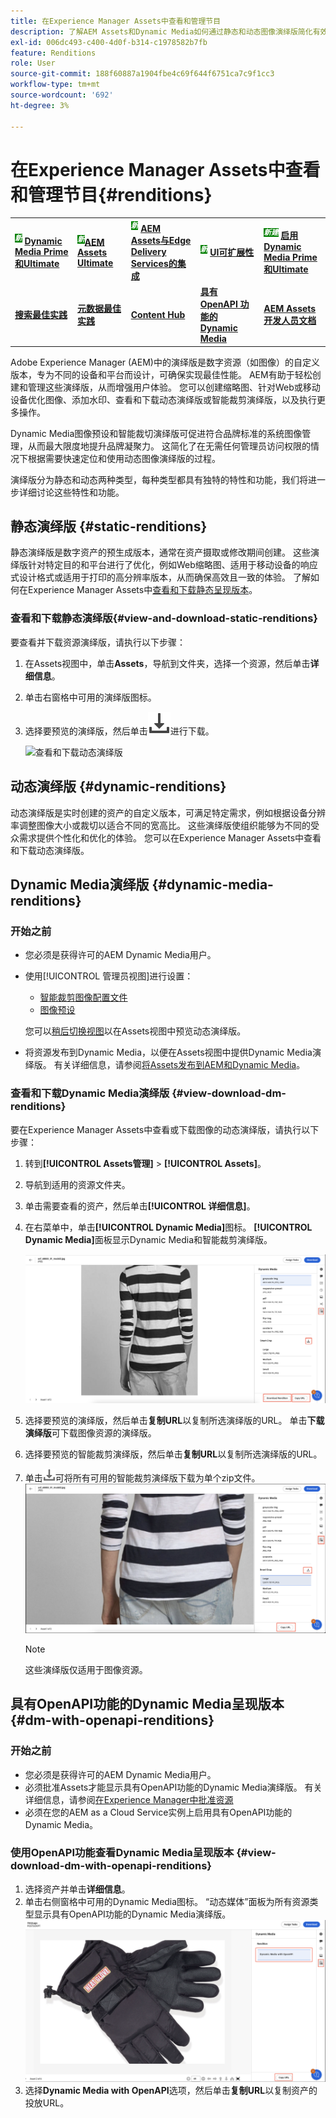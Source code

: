 ```yaml
---
title: 在Experience Manager Assets中查看和管理节目
description: 了解AEM Assets和Dynamic Media如何通过静态和动态图像演绎版简化有效的图像管理。
exl-id: 006dc493-c400-4d0f-b314-c1978582b7fb
feature: Renditions
role: User
source-git-commit: 188f60887a1904fbe4c69f644f6751ca7c9f1cc3
workflow-type: tm+mt
source-wordcount: '692'
ht-degree: 3%

---
```


# 在Experience Manager Assets中查看和管理节目{#renditions}

<table>
    <tr>
        <td>
            <sup style= "background-color:#008000; color:#FFFFFF; font-weight:bold"><i>新</i></sup> <a href="/help/assets/dynamic-media/dm-prime-ultimate.md"><b>Dynamic Media Prime和Ultimate</b></a>
        </td>
        <td>
            <sup style= "background-color:#008000; color:#FFFFFF; font-weight:bold"><i>新</i></sup><a href="/help/assets/assets-ultimate-overview.md"><b>AEM Assets Ultimate</b></a>
        </td>
        <td>
            <sup style= "background-color:#008000; color:#FFFFFF; font-weight:bold"><i>新</i></sup> <a href="/help/assets/integrate-aem-assets-edge-delivery-services.md"><b>AEM Assets与Edge Delivery Services的集成</b></a>
        </td>
        <td>
            <sup style= "background-color:#008000; color:#FFFFFF; font-weight:bold"><i>新</i></sup> <a href="/help/assets/aem-assets-view-ui-extensibility.md"><b>UI可扩展性</b></a>
        </td>
          <td>
            <sup style= "background-color:#008000; color:#FFFFFF; font-weight:bold"><i>新建</i></sup> <a href="/help/assets/dynamic-media/enable-dynamic-media-prime-and-ultimate.md"><b>启用Dynamic Media Prime和Ultimate</b></a>
        </td>
    </tr>
    <tr>
        <td>
            <a href="/help/assets/search-best-practices.md"><b>搜索最佳实践</b></a>
        </td>
        <td>
            <a href="/help/assets/metadata-best-practices.md"><b>元数据最佳实践</b></a>
        </td>
        <td>
            <a href="/help/assets/product-overview.md"><b>Content Hub</b></a>
        </td>
        <td>
            <a href="/help/assets/dynamic-media-open-apis-overview.md"><b>具有 OpenAPI 功能的 Dynamic Media</b></a>
        </td>
        <td>
            <a href="https://developer.adobe.com/experience-cloud/experience-manager-apis/"><b>AEM Assets 开发人员文档</b></a>
        </td>
    </tr>
</table>

Adobe Experience Manager (AEM)中的演绎版是数字资源（如图像）的自定义版本，专为不同的设备和平台而设计，可确保实现最佳性能。 AEM有助于轻松创建和管理这些演绎版，从而增强用户体验。 您可以创建缩略图、针对Web或移动设备优化图像、添加水印、查看和下载动态演绎版或智能裁剪演绎版，以及执行更多操作。

Dynamic Media图像预设和智能裁切演绎版可促进符合品牌标准的系统图像管理，从而最大限度地提升品牌凝聚力。 这简化了在无需任何管理员访问权限的情况下根据需要快速定位和使用动态图像演绎版的过程。

演绎版分为静态和动态两种类型，每种类型都具有独特的特性和功能，我们将进一步详细讨论这些特性和功能。

## 静态演绎版 {#static-renditions}

静态演绎版是数字资产的预生成版本，通常在资产摄取或修改期间创建。 这些演绎版针对特定目的和平台进行了优化，例如Web缩略图、适用于移动设备的响应式设计格式或适用于打印的高分辨率版本，从而确保高效且一致的体验。
了解如何在Experience Manager Assets中[查看和下载静态呈现版本](#view-and-download-static-renditions)。

### 查看和下载静态演绎版{#view-and-download-static-renditions}

要查看并下载资源演绎版，请执行以下步骤：

1. 在Assets视图中，单击&#x200B;**Assets**，导航到文件夹，选择一个资源，然后单击&#x200B;**详细信息**。
1. 单击右窗格中可用的演绎版图标。
1. 选择要预览的演绎版，然后单击![下载图标](/help/assets/assets/download-icon.svg)进行下载。

   ![查看和下载动态演绎版](/help/assets/assets/view-download-static-rendition.png)

## 动态演绎版 {#dynamic-renditions}

动态演绎版是实时创建的资产的自定义版本，可满足特定需求，例如根据设备分辨率调整图像大小或裁切以适合不同的宽高比。
这些演绎版使组织能够为不同的受众需求提供个性化和优化的体验。 您可以在Experience Manager Assets中查看和下载动态演绎版。

## Dynamic Media演绎版 {#dynamic-media-renditions}

### 开始之前

* 您必须是获得许可的AEM Dynamic Media用户。
* 使用[!UICONTROL 管理员视图]进行设置：
   * [智能裁剪图像配置文件](/help/assets/dynamic-media/image-profiles.md#creating-image-profiles)
   * [图像预设](/help/assets/dynamic-media/managing-image-presets.md)

  您可以[稍后切换视图](/help/assets/assets-view-introduction.md#how-to-access-assets-view)以在Assets视图中预览动态演绎版。
* 将资源发布到Dynamic Media，以便在Assets视图中提供Dynamic Media演绎版。 有关详细信息，请参阅[将Assets发布到AEM和Dynamic Media](https://experienceleague.adobe.com/zh-hans/docs/experience-manager-cloud-service/content/assets/assets-view/publish-assets-to-aem-and-dm)。


### 查看和下载Dynamic Media演绎版 {#view-download-dm-renditions}

要在Experience Manager Assets中查看或下载图像的动态演绎版，请执行以下步骤：

1. 转到&#x200B;**[!UICONTROL Assets管理]** > **[!UICONTROL Assets]**。

1. 导航到适用的资源文件夹。

1. 单击需要查看的资产，然后单击&#x200B;**[!UICONTROL 详细信息]**。

1. 在右菜单中，单击&#x200B;**[!UICONTROL Dynamic Media]**&#x200B;图标。 **[!UICONTROL Dynamic Media]**&#x200B;面板显示Dynamic Media和智能裁剪演绎版。

   ![动态演绎](/help/assets/assets/dm-scene7-renditions.png)
   <!-- ![dynamic renditions](assets/preset_smart_crop_view.png) -->

1. 选择要预览的演绎版，然后单击&#x200B;**复制URL**&#x200B;以复制所选演绎版的URL。 单击&#x200B;**下载演绎版**&#x200B;可下载图像资源的演绎版。
1. 选择要预览的智能裁剪演绎版，然后单击&#x200B;**复制URL**&#x200B;以复制所选演绎版的URL。
1. 单击![下载图标](assets/do-not-localize/download-icon.png)可将所有可用的智能裁剪演绎版下载为单个zip文件。
   ![下载图标](/help/assets/assets/smartcrop-rendition.png)

   >[!NOTE]
   >
   >这些演绎版仅适用于图像资源。

## 具有OpenAPI功能的Dynamic Media呈现版本 {#dm-with-openapi-renditions}

### 开始之前

* 您必须是获得许可的AEM Dynamic Media用户。
* 必须批准Assets才能显示具有OpenAPI功能的Dynamic Media演绎版。 有关详细信息，请参阅[在Experience Manager中批准资源](/help/assets/approve-assets.md#copy-delivery-url-approved-assets)
* 必须在您的AEM as a Cloud Service实例上启用具有OpenAPI功能的Dynamic Media。

### 使用OpenAPI功能查看Dynamic Media呈现版本 {#view-download-dm-with-openapi-renditions}

1. 选择资产并单击&#x200B;**详细信息**。
1. 单击右侧窗格中可用的Dynamic Media图标。 “动态媒体”面板为所有资源类型显示具有OpenAPI功能的Dynamic Media演绎版。
   ![下载图标](/help/assets/assets/dm-with-open-api-copy-url.png)
1. 选择&#x200B;**Dynamic Media with OpenAPI**&#x200B;选项，然后单击&#x200B;**复制URL**&#x200B;以复制资产的投放URL。


